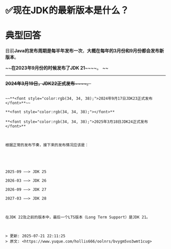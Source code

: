 # ✅现在JDK的最新版本是什么？

# 典型回答


目前**Java的发布周期是每半年发布一次**，**大概在每年的3月份和9月份都会发布新版本**。



~~**在2023年9月份的时候发布了JDK 21**~~~~。 ~~ 

****

~~**2024年3月19日，JDK22正式发布**~~~~。~~

~~~~

~~**<font style="color:rgb(34, 34, 38);">2024年9月17日JDK23正式发布</font>**~~

**<font style="color:rgb(34, 34, 38);"></font>**

**<font style="color:rgb(34, 34, 38);">2025年3月18日JDK24正式发布</font>**



根据正常的发布节奏，接下来的发布情况应该是：





2025-09 ——> JDK 25

2026-03 ——> JDK 26

2026-09 ——> JDK 27

2027-03 ——> JDK 28



在JDK 22及之前的版本中，最后一个LTS版本（Long Term Support）是JDK 21。



> 更新: 2025-07-21 22:11:25  
> 原文: <https://www.yuque.com/hollis666/oolnrs/bvygm5vo3wmt1cug>